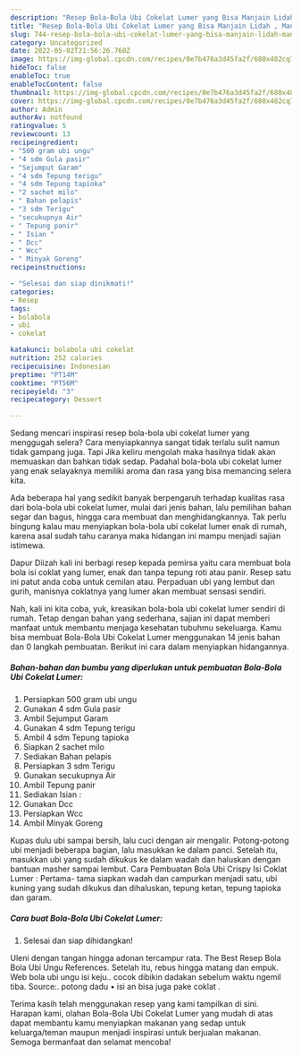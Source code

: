 ```yaml
---
description: "Resep Bola-Bola Ubi Cokelat Lumer yang Bisa Manjain Lidah , Mantap"
title: "Resep Bola-Bola Ubi Cokelat Lumer yang Bisa Manjain Lidah , Mantap"
slug: 744-resep-bola-bola-ubi-cokelat-lumer-yang-bisa-manjain-lidah-mantap
category: Uncategorized
date: 2022-05-02T21:56:26.760Z
image: https://img-global.cpcdn.com/recipes/0e7b476a3d45fa2f/680x482cq70/bola-bola-ubi-cokelat-lumer-foto-resep-utama.jpg
hideToc: false
enableToc: true
enableTocContent: false
thumbnail: https://img-global.cpcdn.com/recipes/0e7b476a3d45fa2f/680x482cq70/bola-bola-ubi-cokelat-lumer-foto-resep-utama.jpg
cover: https://img-global.cpcdn.com/recipes/0e7b476a3d45fa2f/680x482cq70/bola-bola-ubi-cokelat-lumer-foto-resep-utama.jpg
author: Admin
authorAv: notfound
ratingvalue: 5
reviewcount: 13
recipeingredient:
- "500 gram ubi ungu"
- "4 sdm Gula pasir"
- "Sejumput Garam"
- "4 sdm Tepung terigu"
- "4 sdm Tepung tapioka"
- "2 sachet milo"
- " Bahan pelapis"
- "3 sdm Terigu"
- "secukupnya Air"
- " Tepung panir"
- " Isian "
- " Dcc"
- " Wcc"
- " Minyak Goreng"
recipeinstructions:

- "Selesai dan siap dinikmati!"
categories:
- Resep
tags:
- bolabola
- ubi
- cokelat

katakunci: bolabola ubi cokelat 
nutrition: 252 calories
recipecuisine: Indonesian
preptime: "PT14M"
cooktime: "PT56M"
recipeyield: "3"
recipecategory: Dessert

---
```



Sedang mencari inspirasi resep bola-bola ubi cokelat lumer yang menggugah selera? Cara menyiapkannya sangat tidak terlalu sulit namun tidak gampang juga. Tapi Jika keliru mengolah maka hasilnya tidak akan memuaskan dan bahkan tidak sedap. Padahal bola-bola ubi cokelat lumer yang enak selayaknya memiliki aroma dan rasa yang bisa memancing selera kita.


Ada beberapa hal yang sedikit banyak berpengaruh terhadap kualitas rasa dari bola-bola ubi cokelat lumer, mulai dari jenis bahan, lalu pemilihan bahan segar dan bagus, hingga cara membuat dan menghidangkannya. Tak perlu bingung kalau mau menyiapkan bola-bola ubi cokelat lumer enak di rumah, karena asal sudah tahu caranya maka hidangan ini mampu menjadi sajian istimewa.

Dapur Diizah kali ini berbagi resep kepada pemirsa yaitu cara membuat bola bola isi coklat yang lumer, enak dan tanpa tepung roti atau panir. Resep satu ini patut anda coba untuk cemilan atau. Perpaduan ubi yang lembut dan gurih, manisnya coklatnya yang lumer akan membuat sensasi sendiri.


Nah, kali ini kita coba, yuk, kreasikan bola-bola ubi cokelat lumer sendiri di rumah. Tetap dengan bahan yang sederhana, sajian ini dapat memberi manfaat untuk membantu menjaga kesehatan tubuhmu sekeluarga. Kamu bisa membuat Bola-Bola Ubi Cokelat Lumer menggunakan 14 jenis bahan dan 0 langkah pembuatan. Berikut ini cara dalam menyiapkan hidangannya.

<!--inarticleads1-->

##### Bahan-bahan dan bumbu yang diperlukan untuk pembuatan Bola-Bola Ubi Cokelat Lumer:

1. Persiapkan 500 gram ubi ungu
1. Gunakan 4 sdm Gula pasir
1. Ambil Sejumput Garam
1. Gunakan 4 sdm Tepung terigu
1. Ambil 4 sdm Tepung tapioka
1. Siapkan 2 sachet milo
1. Sediakan  Bahan pelapis
1. Persiapkan 3 sdm Terigu
1. Gunakan secukupnya Air
1. Ambil  Tepung panir
1. Sediakan  Isian :
1. Gunakan  Dcc
1. Persiapkan  Wcc
1. Ambil  Minyak Goreng


Kupas dulu ubi sampai bersih, lalu cuci dengan air mengalir. Potong-potong ubi menjadi beberapa bagian, lalu masukkan ke dalam panci. Setelah itu, masukkan ubi yang sudah dikukus ke dalam wadah dan haluskan dengan bantuan masher sampai lembut. Cara Pembuatan Bola Ubi Crispy Isi Coklat Lumer : Pertama- tama siapkan wadah dan campurkan menjadi satu, ubi kuning yang sudah dikukus dan dihaluskan, tepung ketan, tepung tapioka dan garam. 

<!--inarticleads2-->

##### Cara buat Bola-Bola Ubi Cokelat Lumer:


1. Selesai dan siap dihidangkan!

Uleni dengan tangan hingga adonan tercampur rata. The Best Resep Bola Bola Ubi Ungu References. Setelah itu, rebus hingga matang dan empuk. Web bola ubi ungu isi keju.. cocok dibikin dadakan sebelum waktu ngemil tiba. Source:. potong dadu • isi an bisa juga pake coklat . 

Terima kasih telah menggunakan resep yang kami tampilkan di sini. Harapan kami, olahan Bola-Bola Ubi Cokelat Lumer yang mudah di atas dapat membantu kamu menyiapkan makanan yang sedap untuk keluarga/teman maupun menjadi inspirasi untuk berjualan makanan. Semoga bermanfaat dan selamat mencoba!
